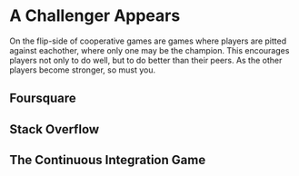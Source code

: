 # A Challenger Appears

On the flip-side of cooperative games are games where players are pitted against eachother, where only one may be the champion. This encourages players not only to do well, but to do better than their peers. As the other players become stronger, so must you.

## Foursquare

## Stack Overflow

## The Continuous Integration Game
